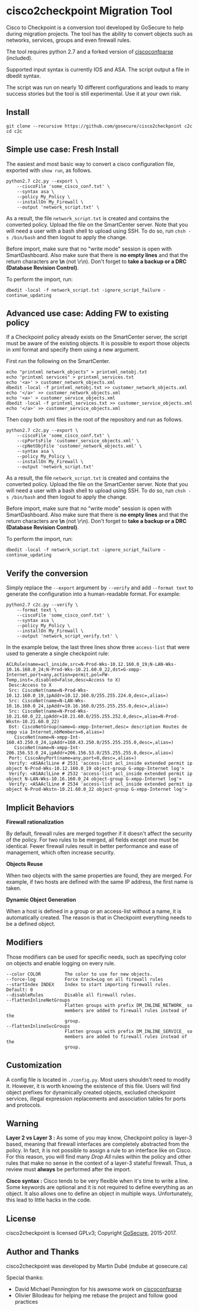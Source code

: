 # cisco2checkpoint Migration Tool

Cisco to Checkpoint is a conversion tool developed by GoSecure to help during migration projects. The tool has the ability to convert objects such as networks, services, groups and even firewall rules.

The tool requires python 2.7 and a forked version of [ciscoconfparse](https://pypi.python.org/pypi/ciscoconfparse) (included).

Supported input syntax is currently IOS and ASA. The script output a file in dbedit syntax.

The script was run on nearly 10 different configurations and leads to many success stories but the tool is still experimental. Use it at your own risk.


## Install

```
git clone --recursive https://github.com/gosecure/cisco2checkpoint c2c
cd c2c
```

## Simple use case: Fresh Install

The easiest and most basic way to convert a cisco configuration file, exported with `show run`, as follows.

```
python2.7 c2c.py --export \
    --ciscoFile 'some_cisco_conf.txt' \
    --syntax asa \
    --policy My_Policy \
    --installOn My_Firewall \
    --output 'network_script.txt' \
```

As a result, the file `network_script.txt` is created and contains the converted policy. Upload the file on the SmartCenter server. Note that you will need a user with a bash shell to upload using SSH. To do so, run `chsh -s /bin/bash` and then logout to apply the change.

Before import, make sure that no "write mode" session is open with SmartDashboard. Also make sure that there is **no empty lines** and that the return characters are **\n** (not \r\n). Don't forget to **take a backup or a DRC (Database Revision Control)**.

To perform the import, run:

```
dbedit -local -f network_script.txt -ignore_script_failure -continue_updating
```

## Advanced use case: Adding FW to existing policy

If a Checkpoint policy already exists on the SmartCenter server, the script must be aware of the existing objects. It is possible to export those objects in xml format and specify them using a new argument.

First run the following on the SmartCenter.

```
echo "printxml network_objects" > printxml_netobj.txt
echo "printxml services" > printxml_services.txt
echo '<a>' > customer_network_objects.xml
dbedit -local -f printxml_netobj.txt >> customer_network_objects.xml
echo '</a>' >> customer_network_objects.xml
echo '<a>' > customer_service_objects.xml
dbedit -local -f printxml_services.txt >> customer_service_objects.xml
echo '</a>' >> customer_service_objects.xml
```

Then copy both xml files in the root of the repository and run as follows.

```
python2.7 c2c.py --export \
    --ciscoFile 'some_cisco_conf.txt' \
    --cpPortsFile 'customer_service_objects.xml' \
    --cpNetObjFile 'customer_network_objects.xml' \
    --syntax asa \
    --policy My_Policy \
    --installOn My_Firewall \
    --output 'network_script.txt' 
```

As a result, the file `network_script.txt` is created and contains the converted policy. Upload the file on the SmartCenter server. Note that you will need a user with a bash shell to upload using SSH. To do so, run `chsh -s /bin/bash` and then logout to apply the change.

Before import, make sure that no "write mode" session is open with SmartDashboard. Also make sure that there is **no empty lines** and that the return characters are **\n** (not \r\n). Don't forget to **take a backup or a DRC (Database Revision Control)**.

To perform the import, run:

```
dbedit -local -f network_script.txt -ignore_script_failure -continue_updating
```

## Verify the conversion

Simply replace the `--export` argument by `--verify` and add `--format text` to generate the configuration into a human-readable format. For example:

```
python2.7 c2c.py --verify \
    --format text \
    --ciscoFile 'some_cisco_conf.txt' \
    --syntax asa \
    --policy My_Policy \
    --installOn My_Firewall \
    --output 'network_script_verify.txt' \
```

In the example below, the last three lines show three `access-list` that were used to generate a single checkpoint rule:

```
ACLRule(name=acl_inside,src=N-Prod-Wks-10.12.160.0_19;N-LAN-Wks-10.16.160.0_24;N-Prod-Wks-10.21.60.0_22,dst=G-xmpp-Internet,port=any,action=permit,pol=FW-Temp,inst=,disabled=False,desc=Access to X)
 Desc:Access to X
 Src: CiscoNet(name=N-Prod-Wks-10.12.160.0_19,ipAddr=10.12.160.0/255.255.224.0,desc=,alias=)
 Src: CiscoNet(name=N-LAN-Wks-10.16.160.0_24,ipAddr=10.16.160.0/255.255.255.0,desc=,alias=)
 Src: CiscoNet(name=N-Prod-Wks-10.21.60.0_22,ipAddr=10.21.60.0/255.255.252.0,desc=,alias=N-Prod-Wkstn-10.21.60.0_22)
 Dst: CiscoNetGroup(name=G-xmpp-Internet,desc= description Routes de xmpp via Internet,nbMembers=6,alias=)
   CiscoNet(name=N-xmpp-Int-160.43.250.0_24,ipAddr=160.43.250.0/255.255.255.0,desc=,alias=)
   CiscoNet(name=N-xmpp-Int-206.156.53.0_24,ipAddr=206.156.53.0/255.255.255.0,desc=,alias=)
 Port: CiscoAnyPort(name=any,port=0,desc=,alias=)
 Verify: <ASAAclLine # 2531 'access-list acl_inside extended permit ip object N-Prod-Wks-10.12.160.0_19 object-group G-xmpp-Internet log'>
 Verify: <ASAAclLine # 2532 'access-list acl_inside extended permit ip object N-LAN-Wks-10.16.160.0_24 object-group G-xmpp-Internet log'>
 Verify: <ASAAclLine # 2534 'access-list acl_inside extended permit ip object N-Prod-Wkstn-10.21.60.0_22 object-group G-xmpp-Internet log'>
```


## Implicit Behaviors

**Firewall rationalization**

By default, firewall rules are merged together if it doesn't affect the security of the policy. For two rules to be merged, all fields except one must be identical. Fewer firewall rules result in better performance and ease of management, which often increase security.

**Objects Reuse**

When two objects with the same properties are found, they are merged. For example, if two hosts are defined with the same IP address, the first name is taken.

**Dynamic Object Generation**

When a host is defined in a group or an access-list without a name, it is automatically created. The reason is that in Checkpoint everything needs to be a defined object.


## Modifiers

Those modifiers can be used for specific needs, such as specifying color on objects and enable logging on every rule.


    --color COLOR         The color to use for new objects.
    --force-log           Force track=Log on all firewall rules
    --startIndex INDEX    Index to start importing firewall rules. Default: 0
    --disableRules        Disable all firewall rules.
    --flattenInlineNetGroups
                          Flatten groups with prefix DM_INLINE_NETWORK_ so
                          members are added to firewall rules instead of the
                          group.
    --flattenInlineSvcGroups
                          Flatten groups with prefix DM_INLINE_SERVICE_ so
                          members are added to firewall rules instead of the
                          group.


## Customization

A config file is located in `./config.py`. Most users shouldn't need to modify it. However, it is worth knowing the existence of this file. Users will find object prefixes for dynamically created objects, excluded checkpoint services, illegal expression replacements and association tables for ports and protocols.


## Warning

**Layer 2 vs Layer 3 :** As some of you may know, Checkpoint policy is layer-3 based, meaning that firewall interfaces are completely abstracted from the policy. In fact, it is not possible to assign a rule to an interface like on Cisco. For this reason, you will find many *Drop All* rules within the policy and other rules that make no sense in the context of a layer-3 stateful firewall. Thus, a review must **always** be performed after the import.

**Cisco syntax :** Cisco tends to be very flexible when it's time to write a line. Some keywords are optional and it is not required to define everything as an object. It also allows one to define an object in multiple ways. Unfortunately, this lead to little hacks in the code.


## License

cisco2checkpoint is licensed GPLv3; Copyright [GoSecure](https://gosecure.net), 2015-2017.


## Author and Thanks

cisco2checkpoint was developed by Martin Dubé (mdube at gosecure.ca)

Special thanks:
 - David Michael Pennington for his awesome work on [ciscoconfparse](https://github.com/mpenning/ciscoconfparse)
 - Olivier Bilodeau for helping me rebase the project and follow good practices

